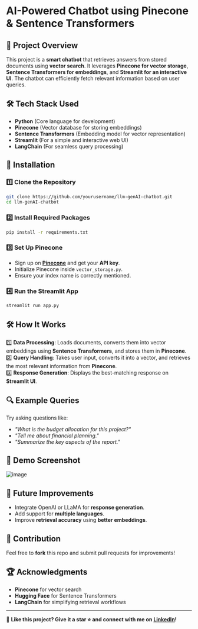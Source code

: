 # AI-Powered Chatbot using Pinecone & Sentence Transformers

## 🚀 Project Overview
This project is a **smart chatbot** that retrieves answers from stored documents using **vector search**. It leverages **Pinecone for vector storage**, **Sentence Transformers for embeddings**, and **Streamlit for an interactive UI**. The chatbot can efficiently fetch relevant information based on user queries.

## 🛠 Tech Stack Used
- **Python** (Core language for development)
- **Pinecone** (Vector database for storing embeddings)
- **Sentence Transformers** (Embedding model for vector representation)
- **Streamlit** (For a simple and interactive web UI)
- **LangChain** (For seamless query processing)


## 🔧 Installation
### 1️⃣ Clone the Repository
```bash
git clone https://github.com/yourusername/llm-genAI-chatbot.git
cd llm-genAI-chatbot
```

### 2️⃣ Install Required Packages
```bash
pip install -r requirements.txt
```

### 3️⃣ Set Up Pinecone
- Sign up on **[Pinecone](https://www.pinecone.io/)** and get your **API key**.
- Initialize Pinecone inside `vector_storage.py`.
- Ensure your index name is correctly mentioned.

### 4️⃣ Run the Streamlit App
```bash
streamlit run app.py
```

## 🛠 How It Works
1️⃣ **Data Processing**: Loads documents, converts them into vector embeddings using **Sentence Transformers**, and stores them in **Pinecone**.  
2️⃣ **Query Handling**: Takes user input, converts it into a vector, and retrieves the most relevant information from **Pinecone**.  
3️⃣ **Response Generation**: Displays the best-matching response on **Streamlit UI**.  

## 🔍 Example Queries
Try asking questions like:
- *"What is the budget allocation for this project?"*
- *"Tell me about financial planning."*
- *"Summarize the key aspects of the report."*

## 📸 Demo Screenshot
![image](https://github.com/user-attachments/assets/bf85f666-e0f9-4f12-b2ea-9692dccaef8b)


## 🎯 Future Improvements
- Integrate OpenAI or LLaMA for **response generation**.
- Add support for **multiple languages**.
- Improve **retrieval accuracy** using **better embeddings**.

## 🤝 Contribution
Feel free to **fork** this repo and submit pull requests for improvements!

## 🏆 Acknowledgments
- **Pinecone** for vector search
- **Hugging Face** for Sentence Transformers
- **LangChain** for simplifying retrieval workflows

---
🌟 **Like this project? Give it a star ⭐ and connect with me on [LinkedIn](https://www.linkedin.com/in/yourprofile/)!**

